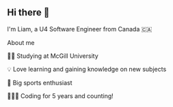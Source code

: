 ## Hi there 👋

I'm Liam, a U4 Software Engineer from Canada 🇨🇦

About me 

  ✍🏻 Studying at McGill University 
  
  💡 Love learning and gaining knowledge on new subjects 
  
  🏒 Big sports enthusiast 
  
  👨🏻‍💻 Coding for 5 years and counting! 
  

<!--
**liamdichiro/liamdichiro** is a ✨ _special_ ✨ repository because its `README.md` (this file) appears on your GitHub profile.

Here are some ideas to get you started:

- 🔭 I’m currently working on ...
- 🌱 I’m currently learning ...
- 👯 I’m looking to collaborate on ...
- 🤔 I’m looking for help with ...
- 💬 Ask me about ...
- 📫 How to reach me: ...
- 😄 Pronouns: ...
- ⚡ Fun fact: ...
-->
